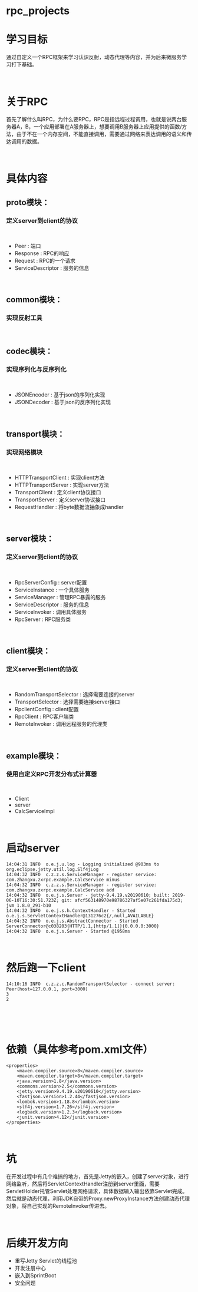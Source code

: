 # rpc_projects
# 学习目标
通过自定义一个RPC框架来学习认识反射，动态代理等内容，并为后来微服务学习打下基础。

<br>

# 关于RPC
首先了解什么叫RPC，为什么要RPC，RPC是指远程过程调用，也就是说两台服务器A，B，一个应用部署在A服务器上，想要调用B服务器上应用提供的函数/方法，由于不在一个内存空间，不能直接调用，需要通过网络来表达调用的语义和传达调用的数据。

<br>

# 具体内容

## proto模块：
### 定义server到client的协议

<br>

+ Peer : 端口
+ Response : RPC的响应
+ Request : RPC的一个请求
+ ServiceDescriptor : 服务的信息

<br>

## common模块：
### 实现反射工具



<br>

## codec模块：
### 实现序列化与反序列化

<br>

+ JSONEncoder : 基于json的序列化实现
+ JSONDecoder : 基于json的反序列化实现


<br>

## transport模块：
### 实现网络模块

<br>

+ HTTPTransportClient : 实现client方法
+ HTTPTransportServer : 实现server方法
+ TransportClient : 定义client协议接口
+ TransportServer : 定义server协议接口
+ RequestHandler : 将byte数据流抽象成handler

<br>

## server模块：
### 定义server到client的协议

<br>

+ RpcServerConfig : server配置
+ ServiceInstance : 一个具体服务
+ ServiceManager : 管理RPC暴露的服务
+ ServiceDescriptor : 服务的信息
+ ServiceInvoker : 调用具体服务
+ RpcServer : RPC服务类

<br>

## client模块：
### 定义server到client的协议

<br>

+ RandomTransportSelector : 选择需要连接的server
+ TransportSelector : 选择需要连接server接口
+ RpclientConfig : client配置
+ RpcClient : RPC客户端类
+ RemoteInvoker : 调用远程服务的代理类

<br>

## example模块：
### 使用自定义RPC开发分布式计算器

<br>

+ Client
+ server
+ CalcServiceImpl

<br>

# 启动server
>   
    14:04:31 INFO  o.e.j.u.log - Logging initialized @903ms to org.eclipse.jetty.util.log.Slf4jLog
    14:04:32 INFO  c.z.z.s.ServiceManager - register service: com.zhangxu.zxrpc.example.CalcService minus
    14:04:32 INFO  c.z.z.s.ServiceManager - register service: com.zhangxu.zxrpc.example.CalcService add
    14:04:32 INFO  o.e.j.s.Server - jetty-9.4.19.v20190610; built: 2019-06-10T16:30:51.723Z; git: afcf563148970e98786327af5e07c261fda175d3; jvm 1.8.0_291-b10
    14:04:32 INFO  o.e.j.s.h.ContextHandler - Started o.e.j.s.ServletContextHandler@131276c2{/,null,AVAILABLE}
    14:04:32 INFO  o.e.j.s.AbstractConnector - Started ServerConnector@c038203{HTTP/1.1,[http/1.1]}{0.0.0.0:3000}
    14:04:32 INFO  o.e.j.s.Server - Started @1958ms

<br>

# 然后跑一下client
>   
    14:10:16 INFO  c.z.z.c.RandomTransportSelector - connect server: Peer(host=127.0.0.1, port=3000)
    3
    2

<br>

<br>
　　

# 依赖（具体参考pom.xml文件）
>   
    <properties>
        <maven.compiler.source>8</maven.compiler.source>
        <maven.compiler.target>8</maven.compiler.target>
        <java.version>1.8</java.version>
        <commons.version>2.5</commons.version>
        <jetty.version>9.4.19.v20190610</jetty.version>
        <fastjson.version>1.2.44</fastjson.version>
        <lombok.version>1.18.8</lombok.version>
        <slf4j.version>1.7.26</slf4j.version>
        <logback.version>1.2.3</logback.version>
        <junit.version>4.12</junit.version>
    </properties>


<br>

# 坑
在开发过程中有几个难搞的地方，首先是Jetty的嵌入，创建了server对象，进行网络监听，然后将ServletContextHandler注册到server里面，需要ServletHolder托管Servlet处理网络请求，具体数据输入输出依靠Servlet完成。然后就是动态代理，利用JDK自带的Proxy.newProxyInstance方法创建动态代理对象，将自己实现的RemoteInvoker传进去。

<br>

# 后续开发方向
+ 重写Jetty Servlet的线程池
+ 开发注册中心
+ 嵌入到SprintBoot
+ 安全问题
  

<br>
  
  
  
